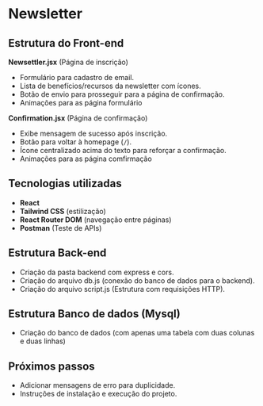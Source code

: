 # Newsletter

## Estrutura do Front-end

**Newsettler.jsx** (Página de inscrição)
   - Formulário para cadastro de email.
   - Lista de benefícios/recursos da newsletter com ícones.
   - Botão de envio para prosseguir para a página de confirmação.
   - Animações para as página formulário


**Confirmation.jsx** (Página de confirmação)
   - Exibe mensagem de sucesso após inscrição.
   - Botão para voltar à homepage (`/`).
   - Ícone centralizado acima do texto para reforçar a confirmação.
   - Animações para as página comfirmação

## Tecnologias utilizadas

- **React** 
- **Tailwind CSS** (estilização)
- **React Router DOM** (navegação entre páginas)
- **Postman** (Teste de APIs)

## Estrutura Back-end

- Criação da pasta backend com express e cors.
- Criação do arquivo db.js (conexão do banco de dados para o backend).
- Criação do arquivo script.js (Estrutura com requisições HTTP).

## Estrutura Banco de dados (Mysql)

- Criação do banco de dados (com apenas uma tabela com duas colunas e duas linhas)

## Próximos passos
- Adicionar mensagens de erro para duplicidade.
- Instruções de instalação e execução do projeto.
